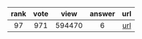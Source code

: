 
| rank | vote | view | answer | url |
|:-:|:-:|:-:|:-:|:-:|
|97|971|594470|6| [url](http://stackoverflow.com/questions/1549801/what-are-the-differences-between-type-and-isinstance) |
